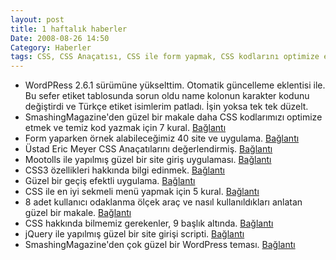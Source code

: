 ```yaml
---
layout: post
title: 1 haftalık haberler
Date: 2008-08-26 14:50
Category: Haberler
tags: CSS, CSS Anaçatısı, CSS ile form yapmak, CSS kodlarını optimize etmek, jquery, WordPress, wordpress tema
---
```


-   WordPRess 2.6.1 sürümüne yükselttim. Otomatik güncelleme eklentisi
    ile. Bu sefer etiket tablosunda sorun oldu name kolonun karakter
    kodunu değiştirdi ve Türkçe etiket isimlerim patladı. İşin yoksa tek
    tek düzelt.
-   SmashingMagazine'den güzel bir makale daha CSS kodlarımızı optimize
    etmek ve temiz kod yazmak için 7 kural. [Bağlantı][]
-   Form yaparken örnek alabileceğimiz 40 site ve uygulama.
    [Bağlantı][1]
-   Üstad Eric Meyer CSS Anaçatılarını değerlendirmiş. [Bağlantı][2]
-   Mootolls ile yapılmış güzel bir site giriş uygulaması. [Bağlantı][3]
-   CSS3 özellikleri hakkında bilgi edinmek. [Bağlantı][4]
-   Güzel bir geçiş efektli uygulama. [Bağlantı][5]
-   CSS ile en iyi sekmeli menü yapmak için 5 kural. [Bağlantı][6]
-   8 adet kullanıcı odaklanma ölçek araç ve nasıl kullanıldıkları
    anlatan güzel bir makale. [Bağlantı][7]
-   CSS hakkında bilmemiz gerekenler, 9 başlık altında. [Bağlantı][8]
-   jQuery ile yapılmış güzel bir site girişi scripti. [Bağlantı][9]
-   SmashingMagazine'den çok güzel bir WordPress teması. [Bağlantı][10]


  [Bağlantı]: http://www.smashingmagazine.com/2008/08/18/7-principles-of-clean-and-optimized-css-code/
    "temiz css"
  [1]: http://www.noupe.com/css/form-elements-40-cssjs-styling-and-functionality-techniques.html
    "örnek alınabilecek formlar"
  [2]: http://adactio.com/journal/1498 "CSS Framework"
  [3]: http://web-kreation.com/index.php/tutorials/nice-login-and-signup-panel-using-mootools-12/
    "Site girişi"
  [4]: http://www.webmonkey.com/tutorial/Get_Started_with_CSS_3 "CSS 3"
  [5]: http://www.dynamicdrive.com/dynamicindex4/stepcarousel.htm
    "Geçiş efekti"
  [6]: http://www.usabilitypost.com/post/6-5-steps-for-the-perfect-tabbed-nav
    "Sekmeli menü"
  [7]: http://www.knowtebook.com/8-heatmap-tools-and-why-how-to-use-them-1274.htm
    "Kullanıcı odaklanması"
  [8]: http://acomment.net/9-top-css-essential-skills-that-every-web-designer-should-learn/299
    "CSS ana başlıklar"
  [9]: http://nettuts.com/javascript-ajax/build-a-top-panel-with-jquery/
    "site girişi"
  [10]: http://www.smashingmagazine.com/2008/08/20/notepad-chaos-a-free-wordpress-theme/
    "wordpress teması"
